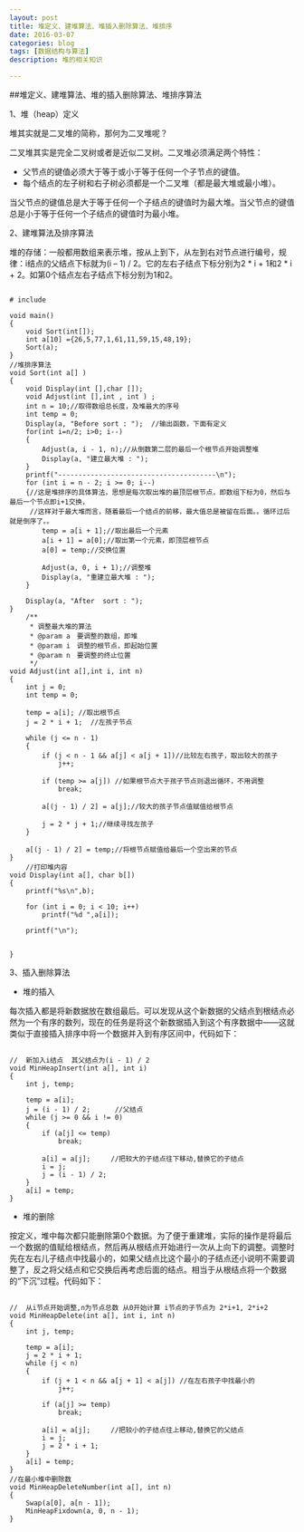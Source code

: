 ```yaml
---
layout: post
title: 堆定义、建堆算法、堆插入删除算法、堆排序
date: 2016-03-07
categories: blog
tags: [数据结构与算法]
description: 堆的相关知识

---
```


##堆定义、建堆算法、堆的插入删除算法、堆排序算法

1、堆（heap）定义

堆其实就是二叉堆的简称，那何为二叉堆呢？

二叉堆其实是完全二叉树或者是近似二叉树。二叉堆必须满足两个特性：

* 父节点的键值必须大于等于或小于等于任何一个子节点的键值。
* 每个结点的左子树和右子树必须都是一个二叉堆（都是最大堆或最小堆）。

当父节点的键值总是大于等于任何一个子结点的键值时为最大堆。当父节点的键值总是小于等于任何一个子结点的键值时为最小堆。

2、建堆算法及排序算法

堆的存储：一般都用数组来表示堆，按从上到下，从左到右对节点进行编号，规律：i结点的父结点下标就为(i – 1) / 2。它的左右子结点下标分别为2 * i + 1和2 * i + 2。如第0个结点左右子结点下标分别为1和2。

<pre><code>
# include<stdio.h>  
  
void main()
{  
    void Sort(int[]);
	int a[10] ={26,5,77,1,61,11,59,15,48,19};  
    Sort(a);  
}  
//堆排序算法 
void Sort(int a[] ) 
{  
    void Display(int [],char []);
    void Adjust(int [],int , int ) ;
    int n = 10;//取得数组总长度，及堆最大的序号  
    int temp = 0;  
    Display(a, "Before sort : ");  //输出函数，下面有定义 
	for(int i=n/2; i>0; i--) 
	{  
        Adjust(a, i - 1, n);//从倒数第二层的最后一个根节点开始调整堆  
        Display(a, "建立最大堆 : ");  
    }  
    printf("---------------------------------------\n");  
    for (int i = n - 2; i >= 0; i--) 
	{//这是堆排序的具体算法，思想是每次取出堆的最顶层根节点，即数组下标为0，然后与最后一个节点即i+1交换，
	 //这样对于最大堆而言，随着最后一个结点的前移，最大值总是被留在后面。。循环过后就是倒序了。。  
        temp = a[i + 1];//取出最后一个元素  
        a[i + 1] = a[0];//取出第一个元素，即顶层根节点  
        a[0] = temp;//交换位置  
  
        Adjust(a, 0, i + 1);//调整堆  
        Display(a, "重建立最大堆 : ");  
    }  
  
    Display(a, "After  sort : ");  
}  
    /** 
     * 调整最大堆的算法
     * @param a　要调整的数组，即堆 
     * @param i　调整的根节点，即起始位置 
     * @param n　要调整的终止位置 
     */  
void Adjust(int a[],int i, int n) 
{  
    int j = 0;  
    int temp = 0;  
  
    temp = a[i]; //取出根节点  
    j = 2 * i + 1;  //左孩子节点  
  
    while (j <= n - 1) 
	{  
        if (j < n - 1 && a[j] < a[j + 1])//比较左右孩子，取出较大的孩子  
            j++;  
  
        if (temp >= a[j]) //如果根节点大于孩子节点则退出循环，不用调整  
        	break;  
  
        a[(j - 1) / 2] = a[j];//较大的孩子节点值赋值给根节点  
  
        j = 2 * j + 1;//继续寻找左孩子  
    }  
  
    a[(j - 1) / 2] = temp;//将根节点赋值给最后一个空出来的节点  
}  
    //打印堆内容  
void Display(int a[], char b[]) 
{  
    printf("%s\n",b);  
  
    for (int i = 0; i < 10; i++)  
        printf("%d ",a[i]);  
  
    printf("\n");  
     
  
}  
</code></pre>
3、插入删除算法

* 堆的插入

每次插入都是将新数据放在数组最后。可以发现从这个新数据的父结点到根结点必然为一个有序的数列，现在的任务是将这个新数据插入到这个有序数据中——这就类似于直接插入排序中将一个数据并入到有序区间中，代码如下：

<pre><code>
//  新加入i结点  其父结点为(i - 1) / 2  
void MinHeapInsert(int a[], int i)  
{  
    int j, temp;  
      
    temp = a[i];  
    j = (i - 1) / 2;      //父结点  
    while (j >= 0 && i != 0)  
    {  
        if (a[j] <= temp)  
            break;  
          
        a[i] = a[j];     //把较大的子结点往下移动,替换它的子结点  
        i = j;  
        j = (i - 1) / 2;  
    }  
    a[i] = temp;  
}  
</code></pre>

* 堆的删除

按定义，堆中每次都只能删除第0个数据。为了便于重建堆，实际的操作是将最后一个数据的值赋给根结点，然后再从根结点开始进行一次从上向下的调整。调整时先在左右儿子结点中找最小的，如果父结点比这个最小的子结点还小说明不需要调整了，反之将父结点和它交换后再考虑后面的结点。相当于从根结点将一个数据的“下沉”过程。代码如下：

<pre><code>
//  从i节点开始调整,n为节点总数 从0开始计算 i节点的子节点为 2*i+1, 2*i+2  
void MinHeapDelete(int a[], int i, int n)  
{  
    int j, temp;  
  
    temp = a[i];  
    j = 2 * i + 1;  
    while (j < n)  
    {  
        if (j + 1 < n && a[j + 1] < a[j]) //在左右孩子中找最小的  
            j++;  
  
        if (a[j] >= temp)  
            break;  
  
        a[i] = a[j];     //把较小的子结点往上移动,替换它的父结点  
        i = j;  
        j = 2 * i + 1;  
    }  
    a[i] = temp;  
}  
//在最小堆中删除数  
void MinHeapDeleteNumber(int a[], int n)  
{  
    Swap(a[0], a[n - 1]);  
    MinHeapFixdown(a, 0, n - 1);  
}  
</code></pre>
